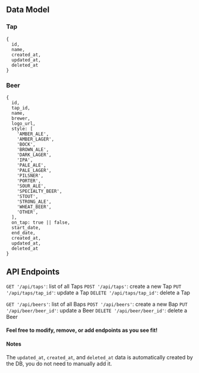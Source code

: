 ## Data Model

### Tap
```
{
  id,
  name,
  created_at,
  updated_at,
  deleted_at
}
```

### Beer
```
{
  id,
  tap_id,
  name,
  brewer,
  logo_url,
  style: [
    'AMBER_ALE',
    'AMBER_LAGER',
    'BOCK',
    'BROWN_ALE',
    'DARK_LAGER',
    'IPA',
    'PALE_ALE',
    'PALE_LAGER',
    'PILSNER',
    'PORTER',
    'SOUR_ALE',
    'SPECIALTY_BEER',
    'STOUT',
    'STRONG_ALE',
    'WHEAT_BEER',
    'OTHER',
  ],
  on_tap: true || false,
  start_date,
  end_date,
  created_at,
  updated_at,
  deleted_at
}
```

## API Endpoints

`GET '/api/taps'`: list of all Taps
`POST '/api/taps'`: create a new Tap
`PUT '/api/taps/tap_id'`: update a Tap
`DELETE '/api/taps/tap_id'`: delete a Tap

`GET '/api/beers'`: list of all Baps
`POST '/api/beers'`: create a new Bap
`PUT '/api/beer/beer_id'`: update a Beer
`DELETE '/api/beer/beer_id'`: delete a Beer

#### Feel free to modify, remove, or add endpoints as you see fit!

#### Notes
The `updated_at`, `created_at`, and `deleted_at` data is automatically created by the DB, you do not need to manually add it.

